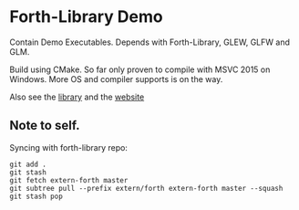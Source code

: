 # Forth-Library Demo

Contain Demo Executables. Depends with Forth-Library, GLEW, GLFW and GLM.

Build using CMake. So far only proven to compile with MSVC 2015 on Windows. More OS and compiler supports is on the way.

Also see the [library](https://github.com/forth-engine/forth-library/) and the [website](https://forth.wellosoft.net/)

## Note to self.

Syncing with forth-library repo:

```
git add .
git stash
git fetch extern-forth master
git subtree pull --prefix extern/forth extern-forth master --squash
git stash pop
```